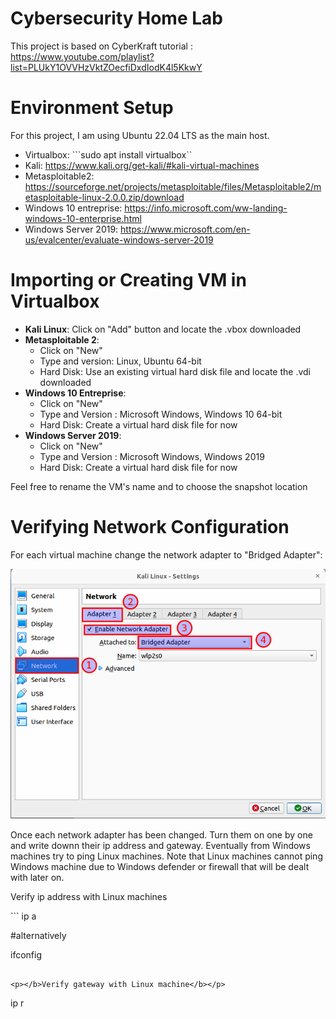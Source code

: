 <h1>Cybersecurity Home Lab</h1>

This project is based on CyberKraft tutorial : https://www.youtube.com/playlist?list=PLUkY1OVVHzVktZOecfiDxdIodK4l5KkwY


<h1>Environment Setup</h1>

For this project, I am using Ubuntu 22.04 LTS as the main host.

- Virtualbox: ```sudo apt install virtualbox``
- Kali: https://www.kali.org/get-kali/#kali-virtual-machines
- Metasploitable2: https://sourceforge.net/projects/metasploitable/files/Metasploitable2/metasploitable-linux-2.0.0.zip/download 
- Windows 10 entreprise: https://info.microsoft.com/ww-landing-windows-10-enterprise.html
- Windows Server 2019: https://www.microsoft.com/en-us/evalcenter/evaluate-windows-server-2019 


<h1>Importing or Creating VM in Virtualbox</h1>

- <b>Kali Linux</b>: Click on "Add" button and locate the .vbox downloaded
- <b>Metasploitable 2</b>: 
    - Click on "New" 
    - Type and version: Linux, Ubuntu 64-bit
    - Hard Disk: Use an existing virtual hard disk file and locate the .vdi downloaded
- <b>Windows 10 Entreprise</b>:
    - Click on "New"
    - Type and Version : Microsoft Windows, Windows 10 64-bit
    - Hard Disk: Create a virtual hard disk file for now
- <b>Windows Server 2019</b>:
    - Click on "New"
    - Type and Version : Microsoft Windows, Windows 2019
    - Hard Disk: Create a virtual hard disk file for now
    
<p>Feel free to rename the VM's name and to choose the snapshot location</p>

<h1>Verifying Network Configuration</h1>

For each virtual machine change the network adapter to "Bridged Adapter":

![](/img/Verify-Network/1.png)

<p>Once each network adapter has been changed. Turn them on one by one and write downn their ip address and gateway. Eventually from Windows machines try to ping Linux machines. Note that Linux machines cannot ping Windows machine due to Windows defender or firewall that will be dealt with later on.</p>

<p></b>Verify ip address with Linux machines</b></p>
```
ip a

#alternatively

ifconfig

```

<p></b>Verify gateway with Linux machine</b></p>
```
ip r
```

